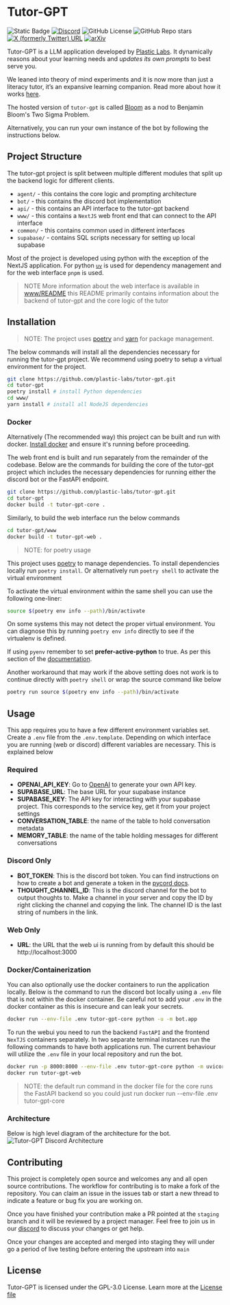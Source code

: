 # Tutor-GPT

![Static Badge](https://img.shields.io/badge/Version-0.6.0-blue)
[![Discord](https://img.shields.io/discord/1076192451997474938?logo=discord&logoColor=%23ffffff&label=Bloom&labelColor=%235865F2)](https://discord.gg/bloombotai)
![GitHub License](https://img.shields.io/github/license/plastic-labs/tutor-gpt)
![GitHub Repo stars](https://img.shields.io/github/stars/plastic-labs/tutor-gpt)
[![X (formerly Twitter) URL](https://img.shields.io/twitter/url?url=https%3A%2F%2Ftwitter.com%2FBloomBotAI&label=Twitter)](https://twitter.com/BloomBotAI)
[![arXiv](https://img.shields.io/badge/arXiv-2310.06983-b31b1b.svg)](https://arxiv.org/abs/2310.06983)

Tutor-GPT is a LLM application developed by [Plastic
Labs](https://plasticlabs.ai). It dynamically reasons about your learning needs
and _updates its own prompts_ to best serve you.

We leaned into theory of mind experiments and it is now more than just a
literacy tutor, it’s an expansive learning companion. Read more about how it
works [here](https://blog.plasticlabs.ai/blog/Theory-of-Mind-Is-All-You-Need).

The hosted version of `tutor-gpt` is called [Bloom](https://bloombot.ai) as a
nod to Benjamin Bloom's Two Sigma Problem.

Alternatively, you can run your own instance of the bot by following the
instructions below.

## Project Structure

The tutor-gpt project is split between multiple different modules that split up
the backend logic for different clients.

- `agent/` - this contains the core logic and prompting architecture
- `bot/` - this contains the discord bot implementation
- `api/` - this contains an API interface to the tutor-gpt backend
- `www/` - this contains a `NextJS` web front end that can connect to the API interface
- `common/` - this contains common used in different interfaces
- `supabase/` - contains SQL scripts necessary for setting up local supabase

Most of the project is developed using python with the exception of the NextJS
application. For python [`uv`](https://docs.astral.sh/uv/) is used for dependency management and for the
web interface `pnpm` is used.

> NOTE
> More information about the web interface is available in
> [www/README](./www/README.md) this README primarily contains information about
> the backend of tutor-gpt and the core logic of the tutor

## Installation

> NOTE: The project uses
> [poetry](https://python-poetry.org/docs/#installing-with-the-official-installer)
> and [yarn](https://yarnpkg.com/getting-started/install) for package
> management.

The below commands will install all the dependencies necessary for running the
tutor-gpt project. We recommend using poetry to setup a virtual environment for
the project.

```bash
git clone https://github.com/plastic-labs/tutor-gpt.git
cd tutor-gpt
poetry install # install Python dependencies
cd www/
yarn install # install all NodeJS dependencies
```

### Docker

Alternatively (The recommended way) this project can be built and run with
docker. [Install docker](https://docs.docker.com/get-docker/) and ensure it's
running before proceeding.

The web front end is built and run separately from the remainder of the
codebase. Below are the commands for building the core of the tutor-gpt project
which includes the necessary dependencies for running either the discord bot or
the FastAPI endpoint.

```bash
git clone https://github.com/plastic-labs/tutor-gpt.git
cd tutor-gpt
docker build -t tutor-gpt-core .
```

Similarly, to build the web interface run the below commands

```bash
cd tutor-gpt/www
docker build -t tutor-gpt-web .
```

> NOTE: for poetry usage

This project uses [poetry](https://python-poetry.org/) to manage dependencies.
To install dependencies locally run `poetry install`. Or alternatively run
`poetry shell` to activate the virtual environment

To activate the virtual environment within the same shell you can use the
following one-liner:

```bash
source $(poetry env info --path)/bin/activate
```

On some systems this may not detect the proper virtual environment. You can
diagnose this by running `poetry env info` directly to see if the virtualenv
is defined.

If using `pyenv` remember to set **prefer-active-python** to true. As per
this section of the [documentation](https://python-poetry.org/docs/managing-environments/).

Another workaround that may work if the above setting does not work is to
continue directly with `poetry shell` or wrap the source command like below

```bash
poetry run source $(poetry env info --path)/bin/activate
```

## Usage

This app requires you to have a few different environment variables set. Create
a `.env` file from the `.env.template`. Depending on which interface you are
running (web or discord) different variables are necessary. This is explained
below

### Required

- **OPENAI_API_KEY**: Go to [OpenAI](https://beta.openai.com/account/api-keys) to generate your own API key.
- **SUPABASE_URL**: The base URL for your supabase instance
- **SUPABASE_KEY**: The API key for interacting with your supabase project. This corresponds to the service key, get it from your project settings
- **CONVERSATION_TABLE**: the name of the table to hold conversation metadata
- **MEMORY_TABLE**: the name of the table holding messages for different conversations

### Discord Only

- **BOT_TOKEN**: This is the discord bot token. You can find instructions on how
  to create a bot and generate a token in the [pycord
  docs](https://guide.pycord.dev/getting-started/creating-your-first-bot).
- **THOUGHT_CHANNEL_ID**: This is the discord channel for the bot to output
  thoughts to. Make a channel in your server and copy the ID by right clicking the
  channel and copying the link. The channel ID is the last string of numbers in
  the link.

### Web Only

- **URL**: the URL that the web ui is running from by default this should be http://localhost:3000

### Docker/Containerization

You can also optionally use the docker containers to run the application locally. Below is the command to run the discord bot locally using a `.env` file that is not within the docker container. Be careful not to add your `.env` in the docker container as this is insecure and can leak your secrets.

```bash
docker run --env-file .env tutor-gpt-core python -u -m bot.app
```

To run the webui you need to run the backend `FastAPI` and the frontend `NexTJS` containers separately. In two separate terminal instances run the following commands to have both applications run.
The current behaviour will utilize the `.env` file in your local repository and
run the bot.

```bash
docker run -p 8000:8000 --env-file .env tutor-gpt-core python -m uvicorn api.main:app --host 0.0.0.0 --port 8000 # FastAPI Backend
docker run tutor-gpt-web
```

> NOTE: the default run command in the docker file for the core runs the FastAPI backend so you could just run docker run --env-file .env tutor-gpt-core

### Architecture

Below is high level diagram of the architecture for the bot.
![Tutor-GPT Discord Architecture](<assets/ToM Chain Flow.png>)

## Contributing

This project is completely open source and welcomes any and all open source contributions. The workflow for contributing is to make a fork of the repository. You can claim an issue in the issues tab or start a new thread to indicate a feature or bug fix you are working on.

Once you have finished your contribution make a PR pointed at the `staging` branch and it will be reviewed by a project manager. Feel free to join us in our [discord](http://discord.gg/bloombotai) to discuss your changes or get help.

Once your changes are accepted and merged into staging they will under go a period of live testing before entering the upstream into `main`

## License

Tutor-GPT is licensed under the GPL-3.0 License. Learn more at the [License file](./LICENSE)
